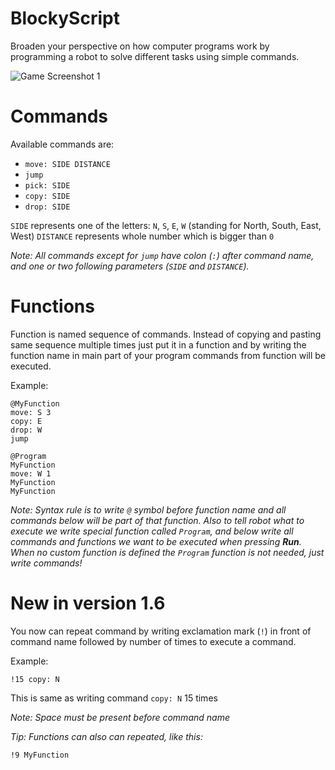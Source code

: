 # BlockyScript
Broaden your perspective on how computer programs work by programming a robot to solve different tasks using simple commands.

![Game Screenshot 1](https://img.itch.zone/aW1hZ2UvMTMzMjM2OS84MDIxNzQyLnBuZw==/original/ulliGv.png)

# Commands

Available commands are:
- `move: SIDE DISTANCE`
- `jump`
- `pick: SIDE`
- `copy: SIDE`
- `drop: SIDE`

`SIDE` represents one of the letters: `N`, `S`, `E`, `W` (standing for North, South, East, West)
`DISTANCE` represents whole number which is bigger than `0`

_Note: All commands except for `jump` have colon (`:`) after command name, and one or two following parameters (`SIDE` and `DISTANCE`)._



# Functions
Function is named sequence of commands. Instead of copying and pasting same sequence multiple times just put it in a function and by writing the function name in main part of your program commands from function will be executed.

Example:
```
@MyFunction
move: S 3
copy: E
drop: W
jump

@Program
MyFunction
move: W 1
MyFunction
MyFunction
```

_Note: Syntax rule is to write `@` symbol before function name and all commands below will be part of that function. Also to tell robot what to execute we write special function called `Program`, and below write all commands and functions we want to be executed when pressing **Run**. When no custom function is defined the `Program` function is not needed, just  write commands!_


# New in version 1.6
You now can repeat command by writing exclamation mark (`!`) in front of command name followed by number of times to execute a command.

Example:

```
!15 copy: N
```

This is same as writing command `copy: N` 15 times

_Note: Space must be present before command name_

_Tip: Functions can also can repeated, like this:_
```
!9 MyFunction
```




